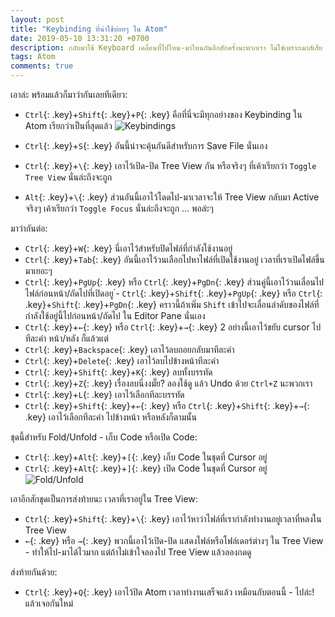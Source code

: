 ```yaml
---
layout: post
title: "Keybinding ที่น่าใช้บ่อยๆ ใน Atom"
date: 2019-05-10 13:31:20 +0700
description: กลับมาใช้ Keyboard เคลื่อนที่ไปไหน-มาไหนกันอีกสักครั้งนะพวกเรา ไม่ใช่เพราะเมาส์เสีย แต่เพราะเราจะไปได้เร็วกว่าจริงๆ
tags: Atom
comments: true
---
```

เอาล่ะ พร้อมแล้วก็มาว่ากันเลยทีเดียว:
- `Ctrl`{: .key}+`Shift`{: .key}+`P`{: .key} คือที่นี่จะมีทุกอย่างของ Keybinding ใน Atom เรียกว่าเป็นที่สุดแล้ว
![Keybindings](https://res.cloudinary.com/sdees-reallife/image/upload/c_scale,w_600/v1557488495/Screenshot_from_2019-05-10_18-32-51.png)

- `Ctrl`{: .key}+`S`{: .key} อันนี้น่าจะคุ้นกันดีสำหรับการ Save File นั่นเอง
- `Ctrl`{: .key}+`\`{: .key} เอาไว้เปิด-ปิด Tree View กัน หรือจริงๆ ที่เค้าเรียกว่า `Toggle Tree View` นั่นล่ะถึงจะถูก
- `Alt`{: .key}+`\`{: .key} ส่วนอันนี้เอาไว้โดดไป-มาเวลาจะให้ Tree View กลับมา Active จริงๆ เค้าเรียกว่า `Toggle Focus` นั่นล่ะถึงจะถูก ... พอล่ะๆ

มาว่ากันต่อ:
- `Ctrl`{: .key}+`W`{: .key} นี่เอาไว้สำหรับปิดไฟล์ที่กำลังใช้งานอยู่
- `Ctrl`{: .key}+`Tab`{: .key} อันนี้เอาไว้วนเลือกไปหาไฟล์ที่เปิดใช้งานอยู่ เวลาที่เราเปิดไฟล์ขึ้นมาเยอะๆ
- `Ctrl`{: .key}+`PgUp`{: .key} หรือ `Ctrl`{: .key}+`PgDn`{: .key} ส่วนคู่นี้เอาไว้วนเลื่อนไปไฟล์ก่อนหน้า/ถัดไปที่เปิดอยู
่- `Ctrl`{: .key}+`Shift`{: .key}+`PgUp`{: .key} หรือ `Ctrl`{: .key}+`Shift`{: .key}+`PgDn`{: .key} คราวนี้ถ้าเพิ่ม `Shift` เข้าไปจะเลื่อนลำดับของไฟล์ที่กำลังใช้อยู่นี้ไปก่อนหน้า/ถัดไป ใน Editor Pane นั่นเอง
- `Ctrl`{: .key}+`←`{: .key} หรือ `Ctrl`{: .key}+`→`{: .key} 2 อย่างนี้เอาไว้ขยับ cursor ไปทีละคำ หน้า/หลัง ก็แล้วแต่
- `Ctrl`{: .key}+`ฺBackspace`{: .key} เอาไว้ลบถอยกลับมาทีละคำ
- `Ctrl`{: .key}+`Delete`{: .key} เอาไว้ลบไปข้างหน้าทีละคำ
- `Ctrl`{: .key}+`Shift`{: .key}+`K`{: .key} ลบทั้งบรรทัด
- `Ctrl`{: .key}+`Z`{: .key} เรื่องลบนี่งงมั๊ย? ลองใช้ดู แล้ว Undo ด้วย `Ctrl+Z` นะพวกเรา
- `Ctrl`{: .key}+`L`{: .key} เอาไว้เลือกทีละบรรทัด
- `Ctrl`{: .key}+`Shift`{: .key}+`←`{: .key} หรือ `Ctrl`{: .key}+`Shift`{: .key}+`→`{: .key} เอาไว้เลือกทีละคำ ไปข้างหน้า หรือหลังก็ตามนั้น

ชุดนี้สำหรับ Fold/Unfold - เก็บ Code หรือเปิด Code:
- `Ctrl`{: .key}+`Alt`{: .key}+`[`{: .key} เก็บ Code ในชุดที่ Cursor อยู่
- `Ctrl`{: .key}+`Alt`{: .key}+`]`{: .key} เปิด Code ในชุดที่ Cursor อยู่
![Fold/Unfold](https://res.cloudinary.com/sdees-reallife/image/upload/c_scale,w_600/v1557488918/Screenshot_from_2019-05-10_18-47-55.png)

เอาอีกสักชุดเป็นการส่งท้ายนะ เวลาที่เราอยู่ใน Tree View:
- `Ctrl`{: .key}+`Shift`{: .key}+`\`{: .key} เอาไว้หาว่าไฟล์ที่เรากำลังทำงานอยู่เวลาที่หลงใน Tree View
- `←`{: .key} หรือ `→`{: .key} พวกนี้เอาไว้เปิด-ปิด แสดงไฟล์หรือโฟล์เดอร์ต่างๆ ใน Tree View - ทำให้ไป-มาได้ไวมาก แต่ถ้าไม่เข้าใจลองไป Tree View แล้วลองกดดู

ส่งท้ายกันด้วย:
- `Ctrl`{: .key}+`Q`{: .key} เอาไว้ปิด Atom เวลาทำงานเสร็จแล้ว เหมือนกับตอนนี้ - ไปล่ะ! แล้วเจอกันใหม่
